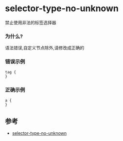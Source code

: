# selector-type-no-unknown

禁止使用非法的标签选择器

### 为什么?

语法错误,自定义节点除外,请修改成正确的

### 错误示例

```css
tag {
}
```

### 正确示例

```css
a {
}
```

## 参考

- [selector-type-no-unknown](https://stylelint.io/user-guide/rules/list/selector-type-no-unknown)
